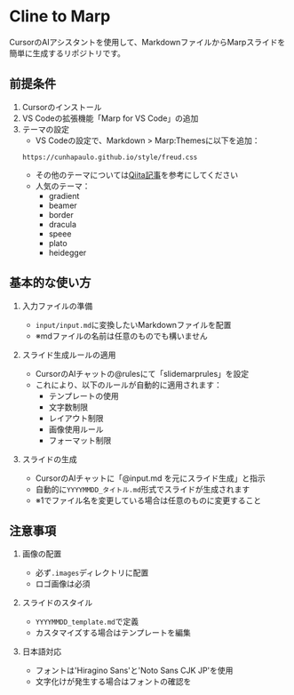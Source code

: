 # Cline to Marp

CursorのAIアシスタントを使用して、MarkdownファイルからMarpスライドを簡単に生成するリポジトリです。

## 前提条件

1. Cursorのインストール
2. VS Codeの拡張機能「Marp for VS Code」の追加
3. テーマの設定
   - VS Codeの設定で、Markdown > Marp:Themesに以下を追加：
   ```
   https://cunhapaulo.github.io/style/freud.css
   ```
   - その他のテーマについては[Qiita記事](https://qiita.com/YoshikiIto/items/74b3d786266b1de3ed93)を参考にしてください
   - 人気のテーマ：
     - gradient
     - beamer
     - border
     - dracula
     - speee
     - plato
     - heidegger

## 基本的な使い方

1. 入力ファイルの準備
   - `input/input.md`に変換したいMarkdownファイルを配置
   - ※mdファイルの名前は任意のものでも構いません

2. スライド生成ルールの適用
   - CursorのAIチャットの@rulesにて「slidemarprules」を設定
   - これにより、以下のルールが自動的に適用されます：
     - テンプレートの使用
     - 文字数制限
     - レイアウト制限
     - 画像使用ルール
     - フォーマット制限   

3. スライドの生成
   - CursorのAIチャットに「@input.md を元にスライド生成」と指示
   - 自動的に`YYYYMMDD_タイトル.md`形式でスライドが生成されます
   - ※1でファイル名を変更している場合は任意のものに変更すること

## 注意事項

1. 画像の配置
   - 必ず`.images`ディレクトリに配置
   - ロゴ画像は必須

2. スライドのスタイル
   - `YYYYMMDD_template.md`で定義
   - カスタマイズする場合はテンプレートを編集

3. 日本語対応
   - フォントは'Hiragino Sans'と'Noto Sans CJK JP'を使用
   - 文字化けが発生する場合はフォントの確認を
